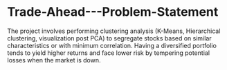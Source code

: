 # Trade-Ahead---Problem-Statement
The project involves performing clustering analysis (K-Means, Hierarchical clustering, visualization post PCA) to segregate stocks based on similar characteristics or with minimum correlation. Having a diversified portfolio tends to yield higher returns and face lower risk by tempering potential losses when the market is down. 
